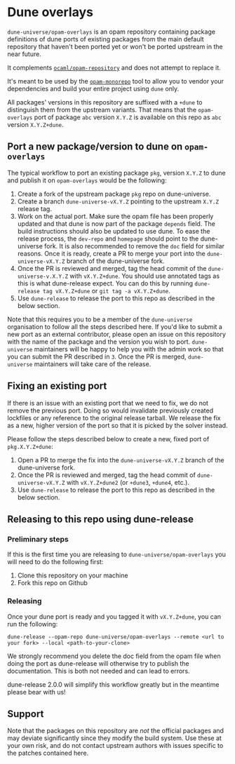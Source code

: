 # Dune overlays

`dune-universe/opam-overlays` is an opam repository containing package
definitions of dune ports of existing packages from the main default repository
that haven't been ported yet or won't be ported upstream in the near future.

It complements
[`ocaml/opam-repository`](https://github.com/ocaml/opam-repository) and does
not attempt to replace it.

It's meant to be used by the [`opam-monorepo`](https://github.com/ocamllabs/dune-universe)
tool to allow you to vendor your dependencies and build your entire project using
`dune` only.

All packages' versions in this repository are suffixed with a `+dune` to
distinguish them from the upstream variants. That means that the
`opam-overlays` port of package `abc` version `X.Y.Z` is available on this repo
as `abc` version `X.Y.Z+dune`.

## Port a new package/version to dune on `opam-overlays`

The typical workflow to port an existing package `pkg`, version `X.Y.Z` to dune
and publish it on `opam-overlays` would be the following:

1. Create a fork of the upstream package `pkg` repo on dune-universe.
2. Create a branch `dune-universe-vX.Y.Z` pointing to the upstream `X.Y.Z`
   release tag.
3. Work on the actual port. Make sure the opam file has been properly updated
   and that dune is now part of the package `depends` field. The build
   instructions should also be updated to use dune. To ease the release process,
   the `dev-repo` and `homepage` should point to the dune-universe fork. It is
   also recommended to remove the `doc` field for similar reasons.
   Once it is ready, create a PR to merge your port into the
   `dune-universe-vX.Y.Z` branch of the dune-universe fork.
4. Once the PR is reviewed and merged, tag the head commit of the
   `dune-universe-v.X.Y.Z` with `vX.Y.Z+dune`. You should use annotated tags as
   this is what dune-release expect. You can do this by running
   `dune-release tag vX.Y.Z+dune` or `git tag -a vX.Y.Z+dune`.
5. Use `dune-release` to release the port to this repo as described in the
   below section.

Note that this requires you to be a member of the `dune-universe` organisation
to follow all the steps described here. If you'd like to submit a new port as an
external contributor, please open an issue on this repository with the name of
the package and the version you wish to port. `dune-universe` maintainers will
be happy to help you with the admin work so that you can submit the PR described
in `3`. Once the PR is merged, `dune-universe` maintainers will take care of the
release.

## Fixing an existing port

If there is an issue with an existing port that we need to fix, we do not remove
the previous port. Doing so would invalidate previously created lockfiles or
any reference to the original release tarball.
We release the fix as a new, higher version of the port so that it is picked
by the solver instead.

Please follow the steps described below to create a new, fixed port of
`pkg.X.Y.Z+dune`:
1. Open a PR to merge the fix into the `dune-universe-vX.Y.Z` branch of the
   dune-universe fork.
2. Once the PR is reviewed and merged, tag the head commit of
   `dune-universe-vX.Y.Z` with `vX.Y.Z+dune2` (or `+dune3`, `+dune4`, etc.).
3. Use `dune-release` to release the port to this repo as described in the
   below section.

## Releasing to this repo using dune-release

### Preliminary steps

If this is the first time you are releasing to `dune-universe/opam-overlays`
you will need to do the following first:
1. Clone this repository on your machine
2. Fork this repo on Github

### Releasing

Once your dune port is ready and you tagged it with `vX.Y.Z+dune`, you can run
the following:
```
dune-release --opam-repo dune-universe/opam-overlays --remote <url to your fork> --local <path-to-your-clone>
```

We strongly recommend you delete the doc field from the opam file when doing
the port as dune-release will otherwise try to publish the documentation.
This is both not needed and can lead to errors.

dune-release 2.0.0 will simplify this workflow greatly but in the meantime
please bear with us!

## Support

Note that the packages on this repository are _not_ the official packages and
may deviate significantly since they modify the build system.  Use these at
your own risk, and do not contact upstream authors with issues specific to the
patches contained here.
